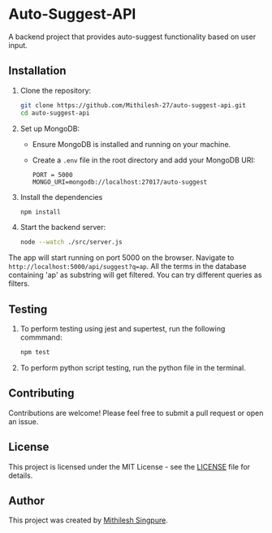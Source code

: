 
# Auto-Suggest-API

A backend project that provides auto-suggest functionality based on user input.


## Installation

1. Clone the repository:

    ```bash
    git clone https://github.com/Mithilesh-27/auto-suggest-api.git
    cd auto-suggest-api
    ```
2. Set up MongoDB:
    - Ensure MongoDB is installed and running on your machine.
    - Create a `.env` file in the root directory and add your MongoDB URI:

        ```
        PORT = 5000
        MONGO_URI=mongodb://localhost:27017/auto-suggest
        ```
3. Install the dependencies

    ```bash
    npm install
    ```
4. Start the backend server:

    ```bash
    node --watch ./src/server.js
    ```

The app will start running on port 5000 on the browser. Navigate to `http://localhost:5000/api/suggest?q=ap`. All the terms in the database containing 'ap' as substring will get filtered. You can try different queries as filters.

## Testing
1. To perform testing using jest and supertest, run the following commmand:

    ```bash
    npm test
    ```

2. To perform python script testing, run the python file in the terminal.

## Contributing

Contributions are welcome! Please feel free to submit a pull request or open an issue.

## License

This project is licensed under the MIT License - see the [LICENSE](LICENSE) file for details.

## Author

This project was created by [Mithilesh Singpure](https://github.com/Mithilesh-27).